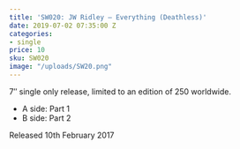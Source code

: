 ```yaml
---
title: 'SW020: JW Ridley – Everything (Deathless)'
date: 2019-07-02 07:35:00 Z
categories:
- single
price: 10
sku: SW020
image: "/uploads/SW20.png"
---
```


7″ single only release, limited to an edition of 250 worldwide.

* A side: Part 1
* B side: Part 2

Released 10th February 2017